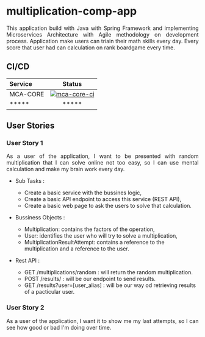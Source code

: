 # multiplication-comp-app

<p align="justify">
This application build with Java with Spring Framework and implementing Microservices Architecture with Agile methodology on development process. Application make users can triain their math skills every day. Every score that user had can calculation on rank boardgame every time.
</p>

## CI/CD

| Service      | Status     |
| :------------ |   :---:       |
| MCA-CORE     | [![mca-core-ci](https://github.com/gusrylmubarok/multiplication-comp-app/actions/workflows/mca-core-ci.yml/badge.svg)](https://github.com/gusrylmubarok/multiplication-comp-app/actions/workflows/mca-core-ci.yml)    |
| *****     | *****    |

## User Stories

### User Story 1
<p align="justify">
As a user of the application, I want to be presented with random multiplication that I can solve online not too easy, so I can use mental calculation and make my brain work every day.
</p>

* Sub Tasks :
    * Create a basic  service with the bussines logic,
    * Create a basic API endpoint to access this service (REST API),
    * Create a basic web page to ask the users to solve that calculation.

* Bussiness Objects :
    * Multiplication: contains the factors of the operation,
    * User: identifies the user who will try to solve a multiplication,
    * MultiplicationResultAttempt: contains a reference to the multiplication and a reference to the user.
    
* Rest API :
    * GET /multiplications/random : will return the random multiplication.
    * POST /results/ : will be our endpoint to send results.
    * GET /results?user=[user_alias] : will be our way od retrieving results of a pacticular user.

### User Story 2
<p align="justify">
As a user of the application, I want it to show me my last attempts, so I can see how good or bad I'm doing over time.
</p>



